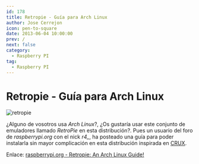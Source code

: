 ```yaml
---
id: 178
title: Retropie - Guía para Arch Linux
author: Jose Cerrejon
icon: pen-to-square
date: 2013-06-04 10:00:00
prev: /
next: false
category:
  - Raspberry PI
tag:
  - Raspberry PI
---
```


# Retropie - Guía para Arch Linux

![retropie](/images/retropieprojectlogofinish.jpg)

¿Alguno de vosotros usa *Arch Linux*?, ¿Os gustaría usar este conjunto de emuladores llamado *RetroPie* en esta distribución?. Pues un usuario del foro de *raspberrypi.org* con el nick *r4_*, ha posteado una guía para poder instalarla sin mayor complicación en esta distribución inspirada en [CRUX](https://es.wikipedia.org/wiki/CRUX).

Enlace: [raspberrypi.org - Retropie: An Arch Linux Guide!](http://www.raspberrypi.org/phpBB3/viewtopic.php?f=78&t=46013) 